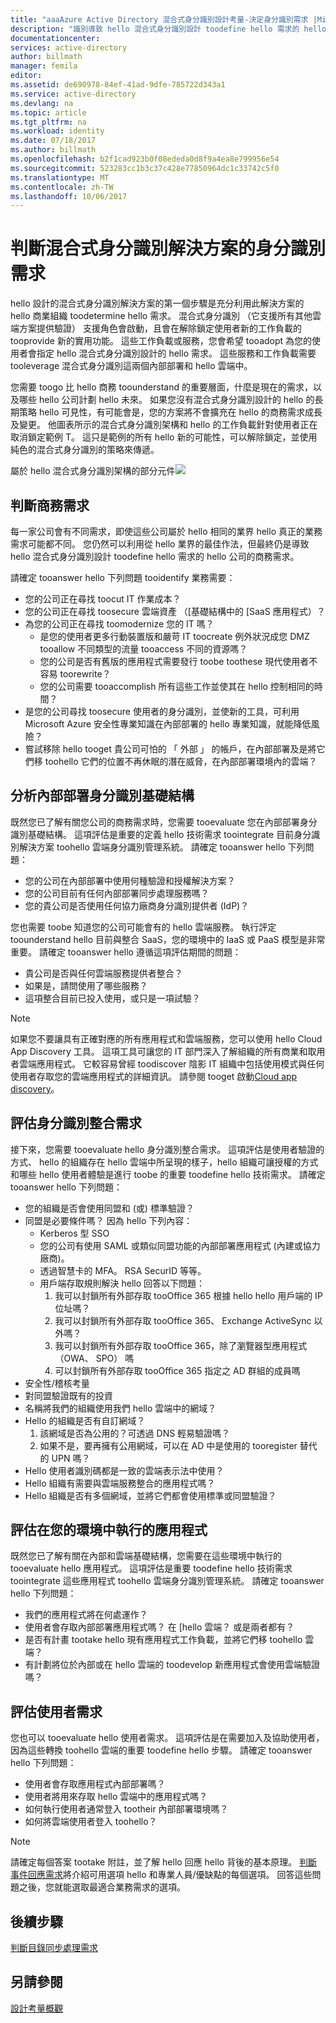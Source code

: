 ```yaml
---
title: "aaaAzure Active Directory 混合式身分識別設計考量-決定身分識別需求 |Microsoft 文件"
description: "識別導致 hello 混合式身分識別設計 toodefine hello 需求的 hello 公司的商務需求。"
documentationcenter: 
services: active-directory
author: billmath
manager: femila
editor: 
ms.assetid: de690978-84ef-41ad-9dfe-785722d343a1
ms.service: active-directory
ms.devlang: na
ms.topic: article
ms.tgt_pltfrm: na
ms.workload: identity
ms.date: 07/18/2017
ms.author: billmath
ms.openlocfilehash: b2f1cad923b0f08ededa0d8f9a4ea8e799956e54
ms.sourcegitcommit: 523283cc1b3c37c428e77850964dc1c33742c5f0
ms.translationtype: MT
ms.contentlocale: zh-TW
ms.lasthandoff: 10/06/2017
---
```

# <a name="determine-identity-requirements-for-your-hybrid-identity-solution"></a>判斷混合式身分識別解決方案的身分識別需求
hello 設計的混合式身分識別解決方案的第一個步驟是充分利用此解決方案的 hello 商業組織 toodetermine hello 需求。  混合式身分識別 （它支援所有其他雲端方案提供驗證） 支援角色會啟動，且會在解除鎖定使用者新的工作負載的 tooprovide 新的實用功能。  這些工作負載或服務，您會希望 tooadopt 為您的使用者會指定 hello 混合式身分識別設計的 hello 需求。  這些服務和工作負載需要 tooleverage 混合式身分識別這兩個內部部署和 hello 雲端中。  

您需要 toogo 比 hello 商務 toounderstand 的重要層面，什麼是現在的需求，以及哪些 hello 公司計劃 hello 未來。 如果您沒有混合式身分識別設計的 hello 的長期策略 hello 可見性，有可能會是，您的方案將不會擴充在 hello 的商務需求成長及變更。   他圖表所示的混合式身分識別架構和 hello 的工作負載針對使用者正在取消鎖定範例 T。 這只是範例的所有 hello 新的可能性，可以解除鎖定，並使用純色的混合式身分識別的策略來傳遞。 

屬於 hello 混合式身分識別架構的部分元件![](./media/hybrid-id-design-considerations/hybrid-identity-architechture.png)

## <a name="determine-business-needs"></a>判斷商務需求
每一家公司會有不同需求，即使這些公司屬於 hello 相同的業界 hello 真正的業務需求可能都不同。 您仍然可以利用從 hello 業界的最佳作法，但最終仍是導致 hello 混合式身分識別設計 toodefine hello 需求的 hello 公司的商務需求。 

請確定 tooanswer hello 下列問題 tooidentify 業務需要：

* 您的公司正在尋找 toocut IT 作業成本？
* 您的公司正在尋找 toosecure 雲端資產 （[基礎結構中的 [SaaS 應用程式）？
* 為您的公司正在尋找 toomodernize 您的 IT 嗎？
  * 是您的使用者更多行動裝置版和嚴苛 IT toocreate 例外狀況成您 DMZ tooallow 不同類型的流量 tooaccess 不同的資源嗎？
  * 您的公司是否有舊版的應用程式需要發行 toobe toothese 現代使用者不容易 toorewrite？
  * 您的公司需要 tooaccomplish 所有這些工作並使其在 hello 控制相同的時間？
* 是您的公司尋找 toosecure 使用者的身分識別，並使新的工具，可利用 Microsoft Azure 安全性專業知識在內部部署的 hello 專業知識，就能降低風險？
* 嘗試移除 hello tooget 貴公司可怕的 「 外部 」 的帳戶，在內部部署及是將它們移 toohello 它們的位置不再休眠的潛在威脅，在內部部署環境內的雲端？

## <a name="analyze-on-premises-identity-infrastructure"></a>分析內部部署身分識別基礎結構
既然您已了解有關您公司的商務需求時，您需要 tooevaluate 您在內部部署身分識別基礎結構。 這項評估是重要的定義 hello 技術需求 toointegrate 目前身分識別解決方案 toohello 雲端身分識別管理系統。 請確定 tooanswer hello 下列問題：

* 您的公司在內部部署中使用何種驗證和授權解決方案？ 
* 您的公司目前有任何內部部署同步處理服務嗎？
* 您的貴公司是否使用任何協力廠商身分識別提供者 (IdP)？

您也需要 toobe 知道您的公司可能會有的 hello 雲端服務。 執行評定 toounderstand hello 目前與整合 SaaS，您的環境中的 IaaS 或 PaaS 模型是非常重要。 請確定 tooanswer hello 遵循這項評估期間的問題：

* 貴公司是否與任何雲端服務提供者整合？
* 如果是，請問使用了哪些服務？
* 這項整合目前已投入使用，或只是一項試驗？

> [!NOTE]
> 如果您不要讓具有正確對應的所有應用程式和雲端服務，您可以使用 hello Cloud App Discovery 工具。 這項工具可讓您的 IT 部門深入了解組織的所有商業和取用者雲端應用程式。 它較容易曾經 toodiscover 陰影 IT 組織中包括使用模式與任何使用者存取您的雲端應用程式的詳細資訊。 請參閱 tooget 啟動[Cloud app discovery](active-directory-cloudappdiscovery-whatis.md)。
> 
> 

## <a name="evaluate-identity-integration-requirements"></a>評估身分識別整合需求
接下來，您需要 tooevaluate hello 身分識別整合需求。 這項評估是使用者驗證的方式、 hello 的組織存在 hello 雲端中所呈現的樣子，hello 組織可讓授權的方式和哪些 hello 使用者體驗是進行 toobe 的重要 toodefine hello 技術需求。 請確定 tooanswer hello 下列問題：

* 您的組織是否會使用同盟和 (或) 標準驗證？
* 同盟是必要條件嗎？  因為 hello 下列內容：
  * Kerberos 型 SSO
  * 您的公司有使用 SAML 或類似同盟功能的內部部署應用程式 (內建或協力廠商)。
  * 透過智慧卡的 MFA。 RSA SecurID 等等。
  * 用戶端存取規則解決 hello 回答以下問題：
    1. 我可以封鎖所有外部存取 tooOffice 365 根據 hello hello 用戶端的 IP 位址嗎？
    2. 我可以封鎖所有外部存取 tooOffice 365、 Exchange ActiveSync 以外嗎？
    3. 我可以封鎖所有外部存取 tooOffice 365，除了瀏覽器型應用程式 （OWA、 SPO） 嗎
    4. 可以封鎖所有外部存取 tooOffice 365 指定之 AD 群組的成員嗎
* 安全性/稽核考量
* 對同盟驗證既有的投資
* 名稱將我們的組織使用我們 hello 雲端中的網域？
* Hello 的組織是否有自訂網域？
  1. 該網域是否為公用的？可透過 DNS 輕易驗證嗎？
  2. 如果不是，要再擁有公用網域，可以在 AD 中是使用的 tooregister 替代的 UPN 嗎？
* Hello 使用者識別碼都是一致的雲端表示法中使用？ 
* Hello 組織有需要與雲端服務整合的應用程式嗎？
* Hello 組織是否有多個網域，並將它們都會使用標準或同盟驗證？

## <a name="evaluate-applications-that-run-in-your-environment"></a>評估在您的環境中執行的應用程式
既然您已了解有關在內部和雲端基礎結構，您需要在這些環境中執行的 tooevaluate hello 應用程式。 這項評估是重要 toodefine hello 技術需求 toointegrate 這些應用程式 toohello 雲端身分識別管理系統。 請確定 tooanswer hello 下列問題：

* 我們的應用程式將在何處運作？
* 使用者會存取內部部署應用程式嗎？  在 [hello 雲端？ 或是兩者都有？
* 是否有計畫 tootake hello 現有應用程式工作負載，並將它們移 toohello 雲端？
* 有計劃將位於內部或在 hello 雲端的 toodevelop 新應用程式會使用雲端驗證嗎？

## <a name="evaluate-user-requirements"></a>評估使用者需求
您也可以 tooevaluate hello 使用者需求。 這項評估是在需要加入及協助使用者，因為這些轉換 toohello 雲端的重要 toodefine hello 步驟。 請確定 tooanswer hello 下列問題：

* 使用者會存取應用程式內部部署嗎？
* 使用者將用來存取 hello 雲端中的應用程式嗎？
* 如何執行使用者通常登入 tootheir 內部部署環境嗎？
* 如何將雲端使用者登入 toohello？

> [!NOTE]
> 請確定每個答案 tootake 附註，並了解 hello 回應 hello 背後的基本原理。 [判斷事件回應需求](active-directory-hybrid-identity-design-considerations-incident-response-requirements.md)將介紹可用選項 hello 和專業人員/優缺點的每個選項。  回答這些問題之後，您就能選取最適合業務需求的選項。
> 
> 

## <a name="next-steps"></a>後續步驟
[判斷目錄同步處理需求](active-directory-hybrid-identity-design-considerations-directory-sync-requirements.md)

## <a name="see-also"></a>另請參閱
[設計考量概觀](active-directory-hybrid-identity-design-considerations-overview.md)

